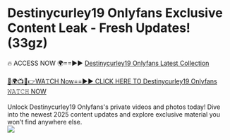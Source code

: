 # Destinycurley19 Onlyfans Exclusive Content Leak - Fresh Updates! (33gz)

🔥 ACCESS NOW 🌍==►► <a href="https://tinyurl.com/kvy9nzfs" rel="nofollow">Destinycurley19 Onlyfans Latest Collection</a>
<br><br>
[🔴🌍📺📱👉WA𝚃CH Now==►► CLICK HERE TO Destinycurley19 Onlyfans 𝚆𝙰𝚃𝙲𝙷 NOW](https://tinyurl.com/kvy9nzfs)
<br><br>
Unlock Destinycurley19 Onlyfans's private videos and photos today! Dive into the newest 2025 content updates and explore exclusive material you won’t find anywhere else.
<br>
<a href="https://tinyurl.com/kvy9nzfs" rel="nofollow" data-target="animated-image.originalLink"><img src="https://camo.githubusercontent.com/8a4f000d20f83aca3bf7ec5f350d767afa0574a8a352519fd8cfa583a6f93a33/68747470733a2f2f692e696d6775722e636f6d2f644a486b345a712e676966" data-canonical-src="https://i.imgur.com/dJHk4Zq.gif" style="max-width: 100%; display: inline-block;" data-target="animated-image.originalImage"></a>
<br>
